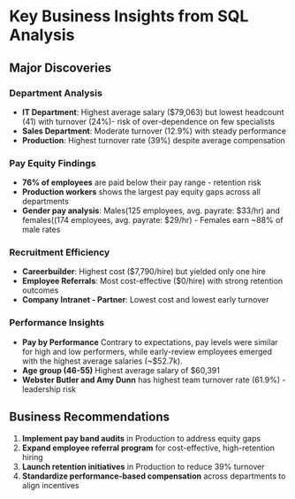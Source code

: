# Key Business Insights from SQL Analysis

##  Major Discoveries

### Department Analysis
- **IT Department**: Highest average salary ($79,063) but lowest headcount (41) with turnover (24%)- risk of over-dependence on few specialists
- **Sales Department**: Moderate turnover (12.9%) with steady performance
- **Production**: Highest turnover rate (39%) despite average compensation

### Pay Equity Findings
- **76% of employees** are paid below their pay range - retention risk
- **Production workers** shows the largest pay equity gaps across all departments
- **Gender pay analysis**: Males(125 employees, avg. payrate: $33/hr) and females((174 employees, avg. payrate: $29/hr) - Females earn ~88% of male rates

### Recruitment Efficiency
- **Careerbuilder**: Highest cost ($7,790/hire) but yielded only one hire
- **Employee Referrals**: Most cost-effective ($0/hire) with strong retention outcomes
- **Company Intranet - Partner**: Lowest cost and lowest early turnover

### Performance Insights
- **Pay by Performance** Contrary to expectations, pay levels were similar for high and low performers, while early-review employees emerged with the highest average salaries (~$52.7k).  
- **Age group (46-55)** Highest average salary of $60,391
- **Webster Butler and Amy Dunn** has highest team turnover rate (61.9%) - leadership risk

##  Business Recommendations
1. **Implement pay band audits** in Production to address equity gaps
2. **Expand employee referral program** for cost-effective, high-retention hiring
3. **Launch retention initiatives** in Production to reduce 39% turnover
4. **Standardize performance-based compensation** across departments to align incentives
